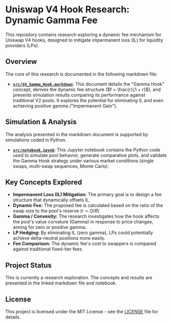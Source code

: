 # Uniswap V4 Hook Research: Dynamic Gamma Fee

This repository contains research exploring a dynamic fee mechanism for Uniswap V4 hooks, designed to mitigate impermanent loss (IL) for liquidity providers (LPs).

## Overview

The core of this research is documented in the following markdown file:

*   **[`src/V4_Gamma_Hook.markdown`](src/V4_Gamma_Hook.markdown)**: This document details the "Gamma Hook" concept, derives the dynamic fee structure ($f = \frac{r}{1 + r}$), and presents simulation results comparing its performance against traditional V2 pools. It explores the potential for eliminating IL and even achieving positive gamma ("Impermanent Gain").

## Simulation & Analysis

The analysis presented in the markdown document is supported by simulations coded in Python.

*   **[`src/notebook.ipynb`](src/notebook.ipynb)**: This Jupyter notebook contains the Python code used to simulate pool behavior, generate comparative plots, and validate the Gamma Hook strategy under various market conditions (single swaps, multi-swap sequences, Monte Carlo).

## Key Concepts Explored

*   **Impermanent Loss (IL) Mitigation:** The primary goal is to design a fee structure that dynamically offsets IL.
*   **Dynamic Fee:** The proposed fee is calculated based on the ratio of the swap size to the pool's reserve ($r = O/R$).
*   **Gamma / Convexity:** The research investigates how the hook affects the pool's value curvature (Gamma) in response to price changes, aiming for zero or positive gamma.
*   **LP Hedging:** By eliminating IL (zero gamma), LPs could potentially achieve delta-neutral positions more easily.
*   **Fee Comparison:** The dynamic fee's cost to swappers is compared against traditional fixed-tier fees.

## Project Status

This is currently a research exploration. The concepts and results are presented in the linked markdown file and notebook.


## License

This project is licensed under the MIT License - see the [LICENSE](LICENSE) file for details. 